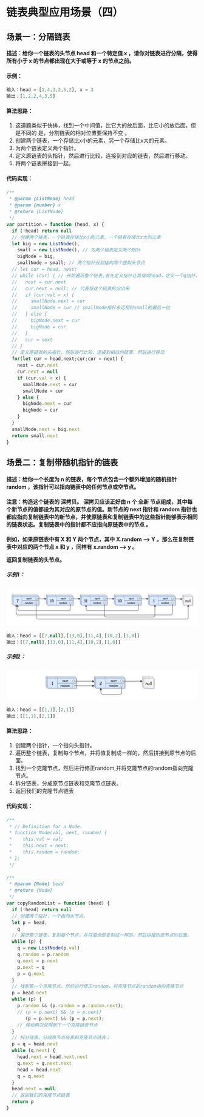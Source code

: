 # 链表典型应用场景（四）

## 场景一：分隔链表

#### 描述：给你一个链表的头节点 head 和一个特定值 x ，请你对链表进行分隔，使得所有小于 x 的节点都出现在大于或等于 x 的节点之前。

#### 示例：

```javascript
输入：head = [1,4,3,2,5,2], x = 3
输出：[1,2,2,4,3,5]
```

#### 算法思路：

1. 这道题类似于快排，找到一个中间值，比它大的放后面，比它小的放后面，但是不同的 是，分割链表的相对位置要保持不变 。
2. 创建两个链表，一个存储比x小的元素，另一个存储比x大的元素。
3. 为两个链表定义两个指针。
4. 定义原链表的头指针，然后进行比较，连接到对应的链表，然后进行移动。
5. 将两个链表拼接到一起。

#### 代码实现：

```javascript
/**
 * @param {ListNode} head
 * @param {number} x
 * @return {ListNode}
 */
var partition = function (head, x) {
  if (!head) return null
  // 创建两个链表，一个链表存储比x小的元素，一个链表存储比x大的元素
  let big = new ListNode(),
    small = new ListNode(), // 为两个链表定义两个指针
    bigNode = big,
    smallNode = small; // 两个指针分别指向两个虚拟头节点
  // let cur = head, next;
  // while (cur) { // 开始遍历整个链表,首先定义指针让其指向head，定义一个q指针，代码原链表的后一个节点
  //   next = cur.next
  //   cur.next = null; // 代表将这个链表拆分出来
  //   if (cur.val < x) {
  //     smallNode.next = cur
  //     smallNode = cur // smallNode指针永远指针small的最后一位
  //   } else {
  //     bigNode.next = cur
  //     bigNode = cur
  //   }
  //   cur = next
  // }
  // 定义原链表的头指针，然后进行比较，连接到相应的链表，然后进行移动
  for(let cur = head,next;cur;cur = next) {
    next = cur.next
    cur.next = null
    if (cur.val < x) {
      smallNode.next = cur
      smallNode = cur
    } else {
      bigNode.next = cur
      bigNode = cur
    }
  }
  smallNode.next = big.next
  return small.next
}
```

## 场景二：复制带随机指针的链表

#### 描述：给你一个长度为 n 的链表，每个节点包含一个额外增加的随机指针 random ，该指针可以指向链表中的任何节点或空节点。

#### 注意：构造这个链表的 深拷贝。 深拷贝应该正好由 n 个 全新 节点组成，其中每个新节点的值都设为其对应的原节点的值。新节点的 next 指针和 random 指针也都应指向复制链表中的新节点，并使原链表和复制链表中的这些指针能够表示相同的链表状态。复制链表中的指针都不应指向原链表中的节点 。

**例如，如果原链表中有 X 和 Y 两个节点，其中 X.random --> Y 。那么在复制链表中对应的两个节点 x 和 y ，同样有 x.random --> y 。**

**返回复制链表的头节点。**

##### 示例1：

![](../../images/arithmetic/e1.png)


```javascript
输入：head = [[7,null],[13,0],[11,4],[10,2],[1,0]]
输出：[[7,null],[13,0],[11,4],[10,2],[1,0]]
```

##### 示例2：

![](../../images/arithmetic/e2.png)

```javascript
输入：head = [[1,1],[2,1]]
输出：[[1,1],[2,1]]
```

#### 算法思路：

1. 创建两个指针，一个指向头指针。
2. 遍历整个链表，复制每个节点，并将值复制成一样的，然后拼接到原节点的后面。
3. 找到一个克隆节点，然后进行修正random,并将克隆节点的random指向克隆节点。
4. 拆分链表，分成原节点链表和克隆节点链表。
5. 返回我们的克隆节点链表    

#### 代码实现：

```javascript
/**
 * // Definition for a Node.
 * function Node(val, next, random) {
 *    this.val = val;
 *    this.next = next;
 *    this.random = random;
 * };
 */

/**
 * @param {Node} head
 * @return {Node}
 */
var copyRandomList = function (head) {
  if (!head) return null
  // 创建两个指针，一个指向头节点。
  let p = head,
    q
  // 遍历整个链表，复制每个节点，并将值全部复制成一样的，然后拼接到原节点的后面。
  while (p) {
    q = new ListNode(p.val)
    q.random = p.random
    q.next = p.next
    p.next = q
    p = q.next
  }
  // 找到第一个克隆节点，然后进行修正random，将克隆节点的random指向克隆节点
  p = head.next
  while (p) {
    p.random && (p.random = p.random.next);
    // (p = p.next) && (p = p.next)
       (p = p.next) && (p = p.next);
    // 移动两次就得到下一个克隆链表节点
  }
  // 拆分链表，分成原节点链表和克隆节点链表；
  p = q = head.next
  while (q.next) {
    head.next = head.next.next
    q.next = q.next.next
    head = head.next
    q = q.next
  }
  head.next = null
  // 返回我们的克隆节点链表
  return p
}
```

